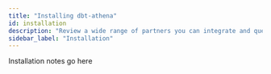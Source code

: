 ```yaml
---
title: "Installing dbt-athena"
id: installation
description: "Review a wide range of partners you can integrate and query with the dbt Semantic Layer."
sidebar_label: "Installation"
---
```


Installation notes go here
